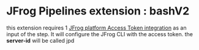 # JFrog Pipelines extension : bashV2

this extension requires 1 [JFrog platform Access Token integration](https://www.jfrog.com/confluence/display/JFROG/JFrog+Platform+Access+Token+Integration) as an input of the step.
It will configure the JFrog CLI with the access token. the **server-id** will be called jpd
